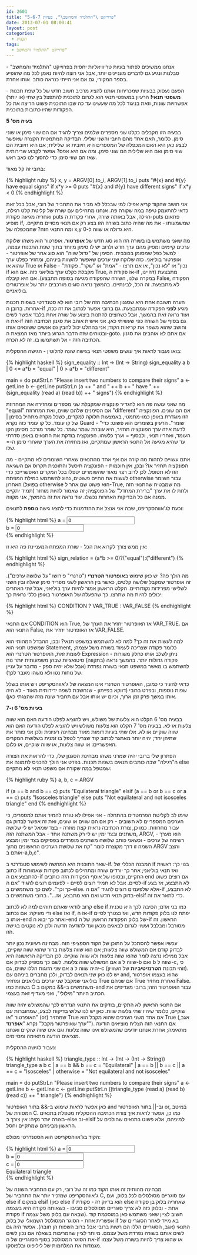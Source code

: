 ```yaml
---
id: 2601
title: "פרוייקט \"התלמיד והמחשב\", בעיות 5-6-7"
date: 2013-07-01 08:00:41
layout: post
categories: 
  - תכנות
tags: 
  - פרוייקט "התלמיד והמחשב"
---
```

אנחנו ממשיכים לפתור בעיות טריוויאליות יחסית בפרוייקט "התלמיד והמחשב" - סבלנות ונגיע גם לדברים מעניינים יותר, אבל אני רוצה להיות נאמן לכל מה שהופיע בספר המקורי, גם אם אני הייתי כנראה כותב  אותו אחרת.

הפעם נעסוק בבעיות שמכריחות אותנו להציג מרכיב חשוב חדש של כל שפת תכנות - <strong>משפטי תנאי!</strong> הרעיון במשפטי תנאי הוא לגרום לתוכנית להתפצל בין שתי (או יותר) אפשרויות שונות, וזאת בניגוד לכל מה שעשינו עד כה שבו התוכנית פשוט הריצה את כל הפקודות שהיו כתובות בתוכנית.

<strong>בעיה מס' 5</strong>

בבעיה הזו מקבלים כקלט שני מספרים שלמים וצריך להגיד אם הם שווי סימן או שוני סימן. כלומר, האם אחד מהם חיובי והשני שלילי. הבדיקה המתמטית הקצרה שאפשר לבצע כאן היא האם המכפלה של המספרים היא חיובית או שלילית; אם היא חיובית הם שווי סימן ואם היא שלילית הם שוני סימן. ומה אם היא אפס? אפשר לקבוע שרירותית שאז הם שווי סימן כדי לחסוך לנו כאב ראש.

ברובי זה קל מאוד:

<div class="code-block">
{% highlight ruby %}
x, y = ARGV[0].to_i, ARGV[1].to_i
puts "#{x} and #{y} have equal signs" if x*y >= 0
puts "#{x} and #{y} have different signs" if x*y < 0
{% endhighlight %}
</div>

אני חושב שהקוד קריא אפילו למי שבכלל לא מכיר את התחביר של רובי, אבל בכל זאת כדאי להתעמק טיפה במה שקורה פה. אנחנו מתחילים עם שורה של קליטת קלט רגילה, ואחריה מגיעה פקודת puts רגילה, אבל באותה שורה, אחרי פקודת ה-puts פתאום מופיע if, שמשמעותו - את מה שהיה כתוב בשורה הזו בצע רק אם תנאי מסויים מתקיים. ומה התנאי הזה? שהמכפלה של x,y היא גדולה או שווה ל-0.

מה שאני משתמש בו בשורה הזו הוא סוג חדש של <strong>אופרטור</strong>. אופרטור הוא משהו שלוקח ערכים קיימים ומפיק מהם ערך חדש ולרוב יש לו סימון מיוחד בתוך שפת התכנות עצמה, למשל כפל שמסומן בכוכבית. הסימן של "גדול שווה" הוא סוג אחר של אופרטור - אופרטור בוליאני. כזה שלוקח שני ערכים שאפשר להשוות ביניהם, ומחזיר כפלט ערך שהוא או True או False - "נכון" או "לא נכון", או אם תרצו - "אמת" או "שקר".
פקודת if מקבלת כקלט ערך בוליאני כזה. אם הוא True, אז פקודת ה-if מתבצעת (דהיינו, במקרה שלנו, השורה שהפקודה מגיעה בסופה תתבצע). אם היא קיבלה False, הפקודה לא מתבצעת. זה הכל, לבינתיים. בהמשך נראה סוגים מורכבים יותר של אופרטורים בוליאניים.

הערה חשובה אחת היא שסגנון הכתיבה הזה של רובי הוא לא סטנדרטי בשפות תכנות אחרות. ברובן ה-if מגיע <strong>לפני</strong> הפקודה שמתבצעת. גם ברובי אפשר לכתוב את זה ככה, ועוד נראה זאת בהמשך, אבל כשרוצים להתנות ביצוע של שורה אחת בלבד אפשר לשים את ה-if גם בסוף של השורה כפי שעשיתי כאן. אני אישית אוהב את סגנון הכתיבה הזה וחושב שהוא משפר את קריאות הקוד; אני בהחלט יכול להבין גם אנשים ששונאים אותו ובטוחים שזה הדבר הגרוע ביותר מאז המצאת ה-goto. אם אתם לא אוהבים את סגנון הכתיבה הזה - אל תשתמשו בו. זה לא הכרח.

בואו נעבור לראות איך עושים משפטי תנאי בגישה שונה לחלוטין - הגישה ההסקלית:

<div class="code-block">
{% highlight haskell %}
sign_equality :: Int -> (Int -> String)
sign_equality a b
	| 0 <= a*b 	= "equal"
	| 0 > a*b	= "different"

main = do
  putStrLn "Please insert two numbers to compare their signs"
  a <- getLine
  b <- getLine
  putStrLn (a ++ " and " ++ b ++ " have " ++ (sign_equality (read a) (read b)) ++ " signs")
{% endhighlight %}

</div>

מה שאני עושה פה הוא להגדיר פונקציה שמקבלת שני מספרים ומחזירה את המחרוזת "equal" אם הסימנים שלהם שווים, ואת המחרוזת "different" אם הם שונים. הפונקציה הזו מוגדרת באופן כמו-מתמטי, באמצעות חלוקה למקרים, כשכל מקרה מתחיל בסימן \| של קו עומד. כל קו עומד כזה נקרא Guard - "שומר". הרעיון בשומרים הוא פשוט: כדי לדעת איזה ערך הפונקציה תחזיר, היא עוברת שומר שומר. כל שומר מורכב מסימן הקו העומד, ואחריו תנאי, ולבסוף = וערך כלשהו. הפונקציה בודקת את התנאים באופן סדרתי עד שהיא מגיעה אל התנאי הראשון שמתקיים, ואז מחזירה את הערך שאחרי סימן ה-= שלו.

אתם עשויים לתהות מה קורה אם אף אחד מהתנאים שאחרי השומרים לא מתקיים - מה הפונקציה תחזיר אז? ובכן, אין חוכמות - הפונקציה תיכשל והתוכנית תקרוס אם השגיאה הזו לא תטופל. לכן לרוב רצוי מאוד שהשומרים יטפלו בכל המקרים האפשריים; כדי לעשות את החיים פשוטים, נהוג להשתמש במילת המפתח otherwise עבור השומר האחרון (בפועל otherwise הוא פשוט שם אחר ל-True, מה שמבטיח שהתנאי הזה תמיד יתקיים) ולתת לו את ערך "ברירת המחדל" של הפונקציה; זה שאמור להיות מוחזר ממנה אם כל הבדיקות האחרות נכשלו. עוד נראה את זה בהמשך, אני מקווה.

וכעת לג'אווהסקריפט, שבה אני אנצל את ההזדמנות כדי להציג גישה <strong>נוספת</strong> לתנאים:

<div class="code-block">
{% highlight html %}
<html>
<head>
<title>Targil 5</title>
</head>
<body>
  <script type="text/javascript">
    compute_sign_relation = function(){
		var a = parseInt(document.getElementById("a").value);
		var b = parseInt(document.getElementById("b").value);
		var sign_relation = (a*b >= 0)?("equal"):("different");
		document.getElementById("sign_relation").innerHTML = "Signs are " + sign_relation;
    }
  </script>
  a = <input type="textbox" id="a" value = "0" onkeyup = "compute_sign_relation()"/>
  <br />
  b = <input type="textbox" id="b" value = "0" onkeyup = "compute_sign_relation()"/>
  <br />
  <div type="label" id="sign_relation"/></div>
</body>
</html>
{% endhighlight %}
</div>

אין ממש צורך לקרוא את הכל - שורת המפתח המעניינת פה היא זו:

<div class="code-block">
{% highlight html %}
sign_relation = (a*b >= 0)?("equal"):("different")
{% endhighlight %}
</div>


מה הולך פה? יש כאן שימוש ב<strong>אופרטור הטרנרי</strong> ("טרנרי" פירושו "על שלושה ערכים"). זה אופרטור שמקבל שלושה קלטים, כאשר בין הראשון לשני מפריד סימן שאלה ובין השני לשלישי מפרידות נקודותיים. הקלט הראשון אמור להיות ערך בוליאני, אבל שני האחרים יכולים להיות מה שתרצו. כך שהפעלה של האופרטור באופן כללי נראית כך:

<div class="code-block">
{% highlight html %}
CONDITION ? VAR_TRUE : VAR_FALSE
{% endhighlight %}
</div>


אם התנאי CONDITION הוא True, אז האופרטור יחזיר את הערך של VAR_TRUE. אם התנאי הוא False, אז האופרטור יחזיר את VAR_FALSE.

למה לעשות את זה כך? למה לא להשתמש במשפט תנאי? ובכן, ההבדל המהותי הוא שמשפט תנאי הוא Statement, כלומר פקודה שצריכה לעמוד בשורה משל עצמה; לעומת זאת, האופרטור הטרנרי הוא Expression - ניתן לשלב אותו כחלק משורות פקודה גדולות יותר. בהמשך נראה (בתקווה) סיטואציות שבהן משמעותית יותר נוח להשתמש בו מאשר במשפט תנאי בשורה נפרדת (אבל שלא יהיה ספק - מדובר על עניין של נוחות נטו ולא משהו מעבר לכך).

כדאי להעיר כי כמובן, האופרטור הטרנרי אינו המצאה של ג'אווהסקריפט ויש אותו בשלל שפות נוספות, ובפרט ברובי (דווקא בפייתון - שנחשבת לשפה ידידותית מאוד - לא היה אותו במשך פרק זמן ארוך, וכיום יש אותו אבל עם תחביר שונה מזה שהצגתי כאן).

<strong>בעיות מס' 6 ו-7</strong>

בבעיה מס' 6 הקלט הוא צלעות של משולש, ויש להוציא לפלט הודעה האם הוא שווה צלעות או לא. בבעיה מס' 7 הקלט הוא צלעות משולש ויש להוציא לפלט הודעה האם הוא שווה שוקיים או לא. אלו שתי בעיות דומות מאוד מבחינה רעיונית ולכן אני פותר את שתיהן יחד; יהיה יותר מאתגר לכתוב קוד שצריך לטפל בו זמנית בשלושת המקרים האפשריים: או שווה צלעות, או שווה שוקיים, או כלום.

הפתרון שלי ברובי יהיה שמרני משהו מבחינת הסגנון שלו, כדי להראות את הצורה ה"רגילה" שבה כותבים תנאים בשפות תכנות. בפרט אני הולך להכניס לתמונה את else שמטפל במה שקורה אם משפט תנאי <strong>לא</strong> מתקיים:

<div class="code-block">
{% highlight ruby %}
a, b, c = ARGV

if (a == b and b == c)
  puts "Equilateral triangle"
elsif (a == b or b == c or a == c)
  puts "Isosceles triangle"
else
  puts "Not equilateral and not isosceles triangle"
end
{% endhighlight %}
</div>

שימו לב לקליטת הפרמטרים בהתחלה - אני אפילו לא טורח להמיר אותם למספרים, כי הערכים המספריים לא חשובים - רק אם הם שווים או שונים, ואת זה אפשר לבדוק גם עבור מחרוזות. כמו כן, צורת הכתיבה נראית קצת מוזרה - בצד שמאל יש לי שלושה משתנים ובצד ימין יש לי רק משתנה אחד - אבל המשתנה הזה, ARGV, הוא מערך - רשימה של ערכים - וכשאני כותב שלושה משתנים מופרדים בפסיקים בצד ימין ומבצע השמה זו דרך מקוצרת לומר "קח את שלושת הערכים הראשונים מתוך ARGV והצב אותם ב-a,b,c".

שאר התוכנית היא המחשה לשימוש סטנדרטי ב-if. המבנה הכללי של if בנוי כך: ראשית כתוב if ואז תנאי בוליאני; אחר כך יורדים שורה ומתחילים לכתוב פקודות שאמורות להתבצע אם ה-if התקיים, ובסופו של אוסף הפקודות הזה כותבים end אם רוצים פשוט לסיים. אבל לא תמיד רוצים לסיים - לפעמים רוצים להגיד "אם ה-if לא התבצע, אז בצע כך וכך". לשם כך משתמשים ב-else. אלא שלפעמים רוצים להגיד "אם ה-if לא התבצע, בדוק תנאי חדש ואם הוא מתבצע, אז...". ברובי משתמשים ב-elsif כדי לתאר את זה.

קרוב לודאי שאתם תוהים למה לא לכתוב else if כמו בני אדם; הסיבה לכך היא טכנית ודי מעיקה: אם נכתוב else ואז if, אז ה-if יפתח לנו בלוק פקודות חדש, ואז נצטרך לסיים אותו ב-end ואחר כך יבוא ה-end של בלוק הפקודות הראשון של ה-if הראשון. זה מסורבל ומבלבל ועשוי לגרום לבאגים מכאן ועד להודעה חדשה ולכן לא נוקטים בגישה הזו.

עכשיו אפשר להסתכל על התוכן של הקוד הספציפי הזה. מבחינה רעיונית נכון יותר לבדוק קודם אם המשולש שווה צלעות; אם הוא שווה צלעות ברור שהוא שווה שוקיים, אבל ממילא נרצה לומר שהוא שווה צלעות ולא שווה שוקיים. לכן הבדיקה הראשונה היא אם המשולש שווה צלעות. לשם כך מספיק לבדוק אם a שווה ל-b ואם b שווה ל-c, כי אם שני הזוגות הללו שווים, גם a יהיה שווה ל-c (זוהי תכונת <strong>הטרנזיטיביות</strong> של השוויון). יש לנו כאן שני תנאים לבדוק, ולכן מחברים ביניהם עם and, שהוא בעצמו אופרטור בוליאני שמקבל שני ערכים בוליאנים ומחזיר True אם שניהם True ואחרת מחזיר False. בשפות כמו C משתמשים ב-&& במקום ב-and עבור האופרטור הזה; ברובי מעדיפים את הכתיב היותר "מילולי", ואני מעדיף זאת בעצמי.

אם התנאי הראשון לא התקיים, בודקים את התנאי הנדרש לכך שהמשולש יהיה שווה שוקיים, כלומר שיהיו שתי צלעות שוות. כאן יש לנו שלוש בדיקות לבצע, שמחוברות עם האופרטור "או" (or) שמחזיר True אם אחד משני הערכים שהוא מקבל הוא True (אגב, "ערך שאופרטור מקבל" נקרא "<strong>אופרנד</strong>"). אם התנאי הזה הצליח מוציאים הודעה מתאימה; אחרת אנחנו יודעים שהמשולש אינו שווה צלעות וגם אינו שווה שוקיים ואנחנו מוציאים הודעה מתאימה ומסיימים.

נעבור לגישה ההסקלית:

<div class="code-block">
{% highlight haskell %}
triangle_type :: Int -> (Int -> (Int -> String))
triangle_type a b c
	| a == b && b == c				= "Equilateral"
	| a == b || b == c || a == c	= "Isosceles"
	| otherwise						= "Not equilateral and not isosceles"


main = do
  putStrLn "Please insert two numbers to compare their signs"
  a <- getLine
  b <- getLine
  c <- getLine
  putStrLn ((triangle_type (read a) (read b) (read c)) ++ " triangle")
{% endhighlight %}

</div>

כאן אפשר לראות שימוש ב-&& בתור האופרטור and וב-\|\| בתור האופרטור or, במיטב המסורת של C. כמו כן, אפשר לראות איך צורת הכתיבה ההסקלית מטפלת בתנאים בצורה יותר נקיה: אין צורך ב-else וב-elsif למיניהם, אלא פשוט בתנאים שהולכים על הראשון מביניהם שמתקיים וחסל.

הקוד בג'אווהסקריפט הוא הסטנדרטי מכולם:

<div class="code-block">
{% highlight html %}
<html>
<head>
<title>Targil 6-7</title>
</head>
<body>
  <script type="text/javascript">
    check_triangle_type = function(){
		var a = parseInt(document.getElementById("a").value);
		var b = parseInt(document.getElementById("b").value);
		var c = parseInt(document.getElementById("c").value);
		var triangle_type;
		if (a == b && b == c){
		  triangle_type = "Equilateral triangle";
		}
		else if (a == b || b == c || a == c){
		  triangle_type = "Isosceles triangle";
		}
		else {
		  triangle_type = "Not equilateral and not isosceles triangle";
		}
		document.getElementById("triangle_type").innerHTML = triangle_type;
    }
  </script>
  a = <input type="textbox" id="a" value = "0" onkeyup = "check_triangle_type()"/>
  <br />
  b = <input type="textbox" id="b" value = "0" onkeyup = "check_triangle_type()"/>
  <br />
  c = <input type="textbox" id="c" value = "0" onkeyup = "check_triangle_type()"/>
  <br />
  <div type="label" id="triangle_type"/>Equilateral triangle</div>
</body>
</html>
{% endhighlight %}
</div>

מבחינה מהותית זה אותו הקוד כמו זה של רובי, רק עם התחביר השונה של ג'אווהסקריפט שמזכיר יותר את התחביר של C, עם סוגריים מסולסלים לכל בלוק, ועם else if במקום elsif (כאן else if הוא בדיוק זה - פקודת else שאחריה בלוק בן פקודה אחת - ובלוק כזה לא צריך סוגריים מסולסלים סביבו - כשאותה פקודה היא בעצמה פקודת if שבאה עם בלוק משל עצמה). חשוב לציין שאני משתמש כאן במוסכמת קוד אפשרית אחת - הסוגר המסולסל השמאלי של בלוק if בא מייד לאחר הסוגריים של התנאי (אגב, הסוגריים הללו הם רשות ברובי אבל ברוב השפות הן חובה). אפשר היה גם לשים אותם בשורה נפרדת משל עצמם. מיותר לציין שהמריבות בשאלה אם נכון לשים את הסוגר המסולסל בסוף הסוגריים של ה-if או שהוא צריך להיות בשורה משל עצמו מגמדות את המלחמות של ליליפוט ובלפוסקו.
